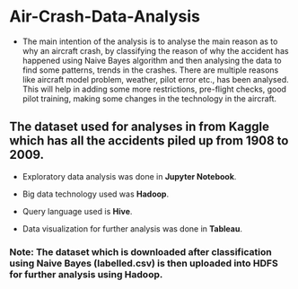 # Air-Crash-Data-Analysis

- The main intention of the analysis is to analyse the main reason as to why an aircraft crash, by classifying the reason of why the accident has happened using Naive Bayes algorithm and then analysing the data to find some patterns, trends in the crashes. There are multiple reasons like aircraft model problem, weather, pilot error etc., has been analysed. This will help in adding some more restrictions, pre-flight checks, good pilot training, making some changes in the technology in the aircraft. 

## The dataset used for analyses in from Kaggle which has all the accidents piled up from 1908 to 2009.

- Exploratory data analysis was done in **Jupyter Notebook**.

- Big data technology used was **Hadoop**.

- Query language used is **Hive**.

- Data visualization for further analysis was done in **Tableau**.

### Note: The dataset which is downloaded after classification using Naive Bayes (labelled.csv) is then uploaded into HDFS for further analysis using Hadoop.
